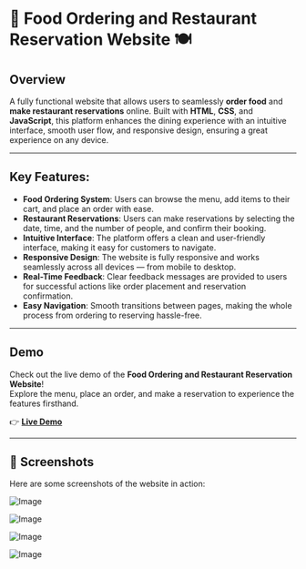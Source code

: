 # 🚀 Food Ordering and Restaurant Reservation Website 🍽️

## Overview
A fully functional website that allows users to seamlessly **order food** and **make restaurant reservations** online. Built with **HTML**, **CSS**, and **JavaScript**, this platform enhances the dining experience with an intuitive interface, smooth user flow, and responsive design, ensuring a great experience on any device.

---

## Key Features:
- **Food Ordering System**: Users can browse the menu, add items to their cart, and place an order with ease.
- **Restaurant Reservations**: Users can make reservations by selecting the date, time, and the number of people, and confirm their booking.
- **Intuitive Interface**: The platform offers a clean and user-friendly interface, making it easy for customers to navigate.
- **Responsive Design**: The website is fully responsive and works seamlessly across all devices — from mobile to desktop.
- **Real-Time Feedback**: Clear feedback messages are provided to users for successful actions like order placement and reservation confirmation.
- **Easy Navigation**: Smooth transitions between pages, making the whole process from ordering to reserving hassle-free.

---

## Demo

Check out the live demo of the **Food Ordering and Restaurant Reservation Website**!  
Explore the menu, place an order, and make a reservation to experience the features firsthand.

👉 **[Live Demo](insert-demo-link)**

---

## 📸 Screenshots

Here are some screenshots of the website in action:

![Image](https://github.com/user-attachments/assets/4dc831ef-419c-4602-ad32-d1bd33029b1c)

![Image](https://github.com/user-attachments/assets/11625f0a-2c3f-4bd4-bde5-0d38e26d6724)

![Image](https://github.com/user-attachments/assets/b2fddaed-eab9-4e78-aff0-7c06610eb84d)

![Image](https://github.com/user-attachments/assets/234b2e14-a16f-4616-9336-4770ed23dadd)

